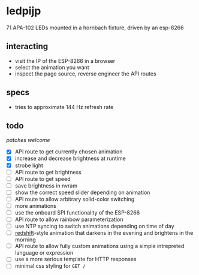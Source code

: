 # ledpijp

71 APA-102 LEDs mounted in a hornbach fixture, driven by an esp-8266

## interacting

- visit the IP of the ESP-8266 in a browser
- select the animation you want
- inspect the page source, reverse engineer the API routes

## specs

- tries to approximate 144 Hz refresh rate

## todo

_patches welcome_

- [X] API route to get currently chosen animation
- [X] increase and decrease brightness at runtime
- [X] strobe light
- [ ] API route to get brightness
- [ ] API route to get speed
- [ ] save brightness in nvram
- [ ] show the correct speed slider depending on animation
- [ ] API route to allow arbitrary solid-color switching
- [ ] more animations
- [ ] use the onboard SPI functionality of the ESP-8266
- [ ] API route to allow rainbow parameterization
- [ ] use NTP syncing to switch animations depending on time of day
- [ ] [redshift](https://github.com/jonls/redshift)-style animation that darkens in the evening and brightens in the morning
- [ ] API route to allow fully custom animations using a simple intrepreted language or expression
- [ ] use a more serious template for HTTP responses
- [ ] minimal css styling for `GET /`
